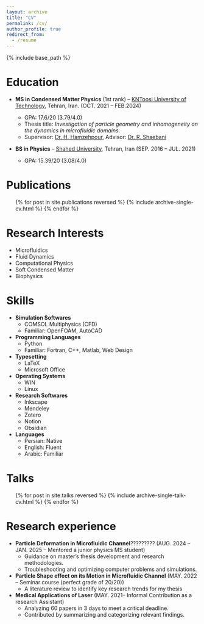 ```yaml
---
layout: archive
title: "CV"
permalink: /cv/
author_profile: true
redirect_from:
  - /resume
---
```


{% include base_path %}

Education
======
* **MS in Condensed Matter Physics** (1st rank) – [KNToosi University of Technology]([https://example.com](https://en.kntu.ac.ir/)), Tehran, Iran. (OCT. 2021 – FEB.2024)
  * GPA: 17.6/20 (3.79/4.0)
  * Thesis title: *Investigation of particle geometry and inhomogeneity on the dynamics in microfluidic domains.*
  * Supervisor: [Dr. H. Hamzehpour](https://scholar.google.com/citations?user=xM-0K-UAAAAJ&hl=en&oi=ao), Advisor: [Dr. R. Shaebani](https://scholar.google.com/citations?user=h3n1yp8AAAAJ&hl=en&oi=ao)
  
* **BS in Physics** – [Shahed University](https://en.shahed.ac.ir/), Tehran, Iran (SEP. 2016 – JUL. 2021)
  * GPA: 15.39/20 (3.08/4.0)

Publications
======
  <ul>{% for post in site.publications reversed %}
    {% include archive-single-cv.html %}
  {% endfor %}</ul>
  
Research Interests
======
- Microfluidics  
- Fluid Dynamics  
- Computational Physics 
- Soft Condensed Matter 
- Biophysics  

Skills
======
* **Simulation Softwares**
  * COMSOL Multiphysics (CFD)
  * Familiar: OpenFOAM, AutoCAD
* **Programming Languages**
  * Python
  * Familiar: Fortran, C++, Matlab, Web Design
* **Typesetting**
  * LaTeX
  * Microsoft Office
* **Operating Systems**
  * WIN
  * Linux
* **Research Softwares**
  * Inkscape
  * Mendeley
  * Zotero
  * Notion
  * Obsidian
* **Languages**
  * Persian: Native
  * English: Fluent
  * Arabic: Familiar


  
Talks
======
  <ul>{% for post in site.talks reversed %}
    {% include archive-single-talk-cv.html  %}
  {% endfor %}</ul>
  
Research experience
======
* **Particle Deformation in Microfluidic Channel**????????? (AUG. 2024 – JAN. 2025 – Mentored a junior physics MS student)
  * Guidance on master’s thesis development and research methodologies.
  * Troubleshooting and optimizing computer problems and simulations.
* **Particle Shape effect on its Motion in Microfluidic Channel** (MAY. 2022 – Seminar course (perfect grade of 20/20))
  * A literature review to identify key research trends for my thesis
* **Medical Applications of Laser** (MAY. 2021– Informal Contribution as a research Assistant)
  * Analyzing 60 papers in 3 days to meet a critical deadline.
  * Contributed by summarizing and categorizing relevant findings.

